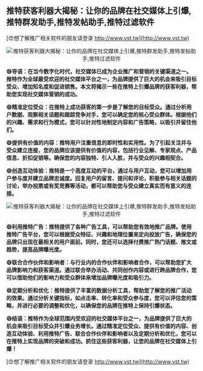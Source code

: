 ## **推特获客利器大揭秘：让你的品牌在社交媒体上引爆,推特群发助手,推特发帖助手,推特过滤软件**

[😍想了解推广相关软件的朋友请登录 http://www.vst.tw](http://www.vst.tw)

 <center><img src="https://vst.tw/MP4/tuiguang/png/3.png" alt="推特获客利器大揭秘：让你的品牌在社交媒体上引爆,推特群发助手,推特发帖助手,推特过滤软件"></center>

**😄导语：在当今数字化时代，社交媒体已成为企业推广和营销的关键渠道之一。推特作为全球最受欢迎的社交媒体平台之一，为品牌提供了巨大的机会来吸引目标受众、增加知名度和促进销售。本文将揭示一些在推特上引爆品牌的获客利器，帮助您实现社交媒体营销的成功。**

**😄精准定位受众：在推特上成功获客的第一步是了解您的目标受众。通过分析用户数据、观察相关话题和跟踪竞争对手，您可以确定您的核心受众群体。根据他们的兴趣、需求和行为模式，您可以针对性地制定内容和广告策略，以吸引并留住他们。**

**😄提供有价值的内容：推特用户注重信息的即时性和实用性。为了引起关注并与受众建立连接，您的品牌应该提供有价值的内容，包括行业见解、专家观点、产品信息、折扣促销等。确保您的内容独特、引人入胜，并与受众的兴趣相契合。**

**😄创造互动体验：推特是一个高度互动的平台，通过与用户互动，您可以增加用户参与度并建立品牌忠诚度。回复用户的留言、提问和评论，积极参与相关话题的讨论，举办投票或有奖竞赛等活动，都可以帮助您与受众建立真实而有意义的连接。**

 <center><img src="https://vst.tw/MP4/tuiguang/png/3.png" alt="推特获客利器大揭秘：让你的品牌在社交媒体上引爆,推特群发助手,推特发帖助手,推特过滤软件"></center>

**😄利用推特广告：推特提供了各种广告工具，可以帮助您有效地推广品牌。使用推特广告平台，您可以根据受众特征、兴趣和地理位置来定向投放广告，确保您的品牌只出现在最相关的用户面前。同时，您还可以选择付费推广热门话题、推文或趋势，提高品牌曝光度。**

**😄联合合作伙伴和影响者：与行业内的合作伙伴和影响者合作，可以帮助您扩大品牌影响力和获客渠道。通过联合举办活动、共同创作内容或进行跨品牌合作，您可以借助他们的影响力和受众群体来增加品牌曝光度和吸引力。**

**😄定期分析和优化：推特提供了丰富的数据分析工具，帮助您了解您的推广活动的效果。通过分析关键指标，如点击率、转化率和受众参与度，您可以评估您的策略，并进行必要的调整和优化，以确保您的品牌在推特上保持引爆状态。**

**😄结语：推特作为全球范围内受欢迎的社交媒体平台之一，为品牌提供了巨大的机会来吸引目标受众并引爆业务增长。通过精准定位受众、提供有价值的内容、创造互动体验、利用推特广告、联合合作伙伴和影响者以及定期分析和优化，您可以在推特上实现品牌的突破和成功。抓住这些获客利器，让您的品牌在社交媒体上引爆！**

[😍想了解推广相关软件的朋友请登录 http://www.vst.tw](http://www.vst.tw)



